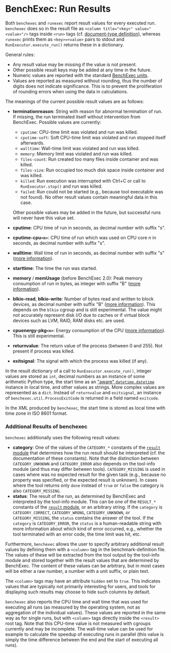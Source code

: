 <!--
This file is part of BenchExec, a framework for reliable benchmarking:
https://github.com/sosy-lab/benchexec

SPDX-FileCopyrightText: 2007-2020 Dirk Beyer <https://www.sosy-lab.org>

SPDX-License-Identifier: Apache-2.0
-->

# BenchExec: Run Results

Both `benchexec` and `runexec` report result values for every executed run.
`benchexec` does so in the result file as
`<column title="<key>" value="<value>"/>` tags inside `<run>` tags
(cf. [document-type definition](result.dtd)),
whereas `runexec` prints them as `<key>=<value>` pairs to stdout
and `RunExecutor.execute_run()` returns these in a dictionary.

General rules:
- Any result value may be missing if the value is not present.
- Other possible result keys may be added at any time in the future.
- Numeric values are reported with the standard [BenchExec units](INDEX.md#units).
- Values are reported as measured without rounding,
  thus the number of digits does not indicate significance.
  This is to prevent the proliferation of rounding errors when using the data in calculations.

The meanings of the current possible result values are as follows:

- **terminationreason**: String with reason for abnormal termination of run.
  If missing, the run terminated itself without intervention from BenchExec.
  Possible values are currently:
  - `cputime`: CPU-time limit was violated and run was killed.
  - `cputime-soft`: Soft CPU-time limit was violated and run stopped itself afterwards.
  - `walltime`: Wall-time limit was violated and run was killed.
  - `memory`: Memory limit was violated and run was killed.
  - `files-count`: Run created too many files inside container and was killed.
  - `files-size`: Run occupied too much disk space inside container and was killed.
  - `killed`: Run execution was interrupted with Ctrl+C or call to `RunExecutor.stop()`
     and run was killed.
  - `failed`: Run could not be started (e.g., because tool executable was not found).
     No other result values contain meaningful data in this case.

  Other possible values may be added in the future,
  but successful runs will never have this value set.
- **cputime**: CPU time of run in seconds, as decimal number with suffix "s".
- **cputime-cpu`<n>`**: CPU time of run which was used on CPU core *n* in seconds,
    as decimal number with suffix "s".
- **walltime**: Wall time of run in seconds, as decimal number with suffix "s" ([more information](resources.md#wall-time)).
- **starttime**: The time the run was started.
- **memory** / **memUsage** (before BenchExec 2.0):
    Peak memory consumption of run in bytes, as integer with suffix "B" ([more information](resources.md#memory)).
- **blkio-read**, **blkio-write**: Number of bytes read and written to block devices, as decimal number with suffix "B" ([more information](resources.md#disk-space-and-io)).
    This depends on the `blkio` cgroup and is still experimental.
    The value might not accurately represent disk I/O due to caches or if virtual block devices such as LVM, RAID, RAM disks etc. are used.
- **cpuenergy-pkg`<n>`**: Energy consumption of the CPU ([more information](resources.md#energy)).
    This is still experimental.
- **returnvalue**: The return value of the process (between 0 and 255).
    Not present if process was killed.
- **exitsignal**: The signal with which the process was killed (if any).


In the result dictionary of a call to `RunExecutor.execute_run()`,
integer values are stored as `int`,
decimal numbers as an instance of some arithmetic Python type,
the start time as an ["aware" `datetime.datetime`](https://docs.python.org/3/library/datetime.html#aware-and-naive-objects) instance in local time,
and other values as strings.
More complex values are represented as a `dict`.
Instead of `returnvalue` and `exitsignal`,
an instance of `benchexec.util.ProcessExitCode` is returned in a field named `exitcode`.

In the XML produced by `benchexec`,
the start time is stored as local time with time zone in ISO 8601 format.


### Additional Results of benchexec
`benchexec` additionally uses the following result values:
- **category**: One of the values of the `CATEGORY_*` constants of the
    [`result` module](https://github.com/sosy-lab/benchexec/blob/main/benchexec/result.py)
    that determines how the run result should be interpreted
    (cf. the documentation of these constants).
    Note that the distinction between `CATEGORY_UNKNOWN` and `CATEGORY_ERROR`
    also depends on the tool-info module (and thus may differ between tools).
    `CATEGORY_MISSING` is used in cases where was no expected result for the given task
    (e.g., because no property was specified, or the expected result is unknown).
    In cases where the tool returns only `done` instead of `true` or `false`
    the category is also `CATEGORY_MISSING`.
- **status**: The result of the run, as determined by BenchExec
    and interpreted by the tool-info module.
    This can be one of the `RESULT_*` constants of the
    [`result` module](https://github.com/sosy-lab/benchexec/blob/main/benchexec/result.py),
    or an arbitrary string.
    If the `category` is `CATEGORY_CORRECT`, `CATEGORY_WRONG`,
    `CATEGORY_UNKNOWN`, or `CATEGORY_MISSING`,
    the `status` contains the answer of the tool.
    If the `category` is `CATEGORY_ERROR`, the `status` is a human-readable string with more information
    about which kind of error occurred,
    e.g., whether the tool terminated with an error code, the time limit was hit, etc.

Furthermore, `benchexec` allows the user to specify arbitrary additional result values
by defining them with a `<column>` tag in the benchmark-definition file.
The values of these will be extracted from the tool output by the tool-info module
and stored together with the result values that are determined by BenchExec.
The content of these values can be arbitrary, but in most cases will be either a raw number,
a number with a unit suffix, or plain text.

The `<column>` tags may have an attribute `hidden` set to `true`.
This indicates values that are typically not primarily interesting for users,
and tools for displaying such results may choose to hide such columns by default.

`benchexec` also reports the CPU time and wall time that was used for executing all runs
(as measured by the operating system, not as aggregation of the individual values).
These values are reported in the same way as for single runs,
but with `<column>` tags directly inside the `<result>` root tag.
Note that this CPU-time value is not measured with cgroups currently and may be incomplete.
The wall-time value can be used for example to calculate the speedup of executing runs in parallel
(this value is simply the time difference between the end and the start of executing all runs).
